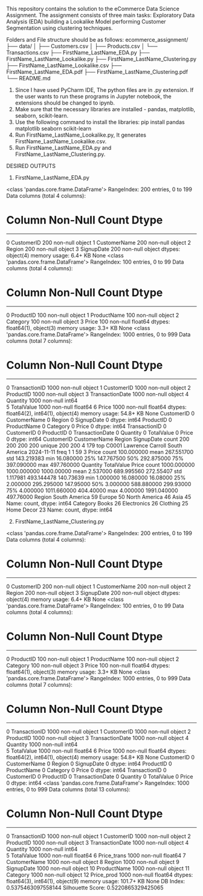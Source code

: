 This repository contains the solution to the eCommerce Data Science Assignment. The assignment consists of three main tasks: 
Exploratory Data Analysis (EDA) 
building a Lookalike Model
performing Customer Segmentation using clustering techniques.

Folders and File structure should be as follows:
ecommerce_assignment/
├── data/
│   ├── Customers.csv
│   ├── Products.csv
│   └── Transactions.csv
├── FirstName_LastName_EDA.py
├── FirstName_LastName_Lookalike.py
├── FirstName_LastName_Clustering.py
├── FirstName_LastName_Lookalike.csv
├── FirstName_LastName_EDA.pdf
├── FirstName_LastName_Clustering.pdf
└── README.md

1. Since I have used PyCharm IDE, The python files are in .py extension. If the user wants to run these programs in Jupyter notebook, the extensions should be changed to ipynb.
2. Make sure that the necessary libraries are installed - pandas, matplotlib, seaborn, scikit-learn.
3. Use the following command to install the libraries: pip install pandas matplotlib seaborn scikit-learn
4. Run FirstName_LastName_Lookalike.py, It generates FirstName_LastName_Lookalike.csv.
5. Run FirstName_LastName_EDA.py and FirstName_LastName_Clustering.py.

DESIRED OUTPUTS
1. FirstName_LastName_EDA.py

<class 'pandas.core.frame.DataFrame'>
RangeIndex: 200 entries, 0 to 199
Data columns (total 4 columns):
 #   Column        Non-Null Count  Dtype 
---  ------        --------------  ----- 
 0   CustomerID    200 non-null    object
 1   CustomerName  200 non-null    object
 2   Region        200 non-null    object
 3   SignupDate    200 non-null    object
dtypes: object(4)
memory usage: 6.4+ KB
None
<class 'pandas.core.frame.DataFrame'>
RangeIndex: 100 entries, 0 to 99
Data columns (total 4 columns):
 #   Column       Non-Null Count  Dtype  
---  ------       --------------  -----  
 0   ProductID    100 non-null    object 
 1   ProductName  100 non-null    object 
 2   Category     100 non-null    object 
 3   Price        100 non-null    float64
dtypes: float64(1), object(3)
memory usage: 3.3+ KB
None
<class 'pandas.core.frame.DataFrame'>
RangeIndex: 1000 entries, 0 to 999
Data columns (total 7 columns):
 #   Column           Non-Null Count  Dtype  
---  ------           --------------  -----  
 0   TransactionID    1000 non-null   object 
 1   CustomerID       1000 non-null   object 
 2   ProductID        1000 non-null   object 
 3   TransactionDate  1000 non-null   object 
 4   Quantity         1000 non-null   int64  
 5   TotalValue       1000 non-null   float64
 6   Price            1000 non-null   float64
dtypes: float64(2), int64(1), object(4)
memory usage: 54.8+ KB
None
CustomerID      0
CustomerName    0
Region          0
SignupDate      0
dtype: int64
ProductID      0
ProductName    0
Category       0
Price          0
dtype: int64
TransactionID      0
CustomerID         0
ProductID          0
TransactionDate    0
Quantity           0
TotalValue         0
Price              0
dtype: int64
       CustomerID      CustomerName         Region  SignupDate
count         200               200            200         200
unique        200               200              4         179
top         C0001  Lawrence Carroll  South America  2024-11-11
freq            1                 1             59           3
            Price
count  100.000000
mean   267.551700
std    143.219383
min     16.080000
25%    147.767500
50%    292.875000
75%    397.090000
max    497.760000
          Quantity   TotalValue       Price
count  1000.000000  1000.000000  1000.00000
mean      2.537000   689.995560   272.55407
std       1.117981   493.144478   140.73639
min       1.000000    16.080000    16.08000
25%       2.000000   295.295000   147.95000
50%       3.000000   588.880000   299.93000
75%       4.000000  1011.660000   404.40000
max       4.000000  1991.040000   497.76000
Region
South America    59
Europe           50
North America    46
Asia             45
Name: count, dtype: int64
Category
Books          26
Electronics    26
Clothing       25
Home Decor     23
Name: count, dtype: int64

2. FirstName_LastName_Clustering.py

<class 'pandas.core.frame.DataFrame'>
RangeIndex: 200 entries, 0 to 199
Data columns (total 4 columns):
 #   Column        Non-Null Count  Dtype 
---  ------        --------------  ----- 
 0   CustomerID    200 non-null    object
 1   CustomerName  200 non-null    object
 2   Region        200 non-null    object
 3   SignupDate    200 non-null    object
dtypes: object(4)
memory usage: 6.4+ KB
None
<class 'pandas.core.frame.DataFrame'>
RangeIndex: 100 entries, 0 to 99
Data columns (total 4 columns):
 #   Column       Non-Null Count  Dtype  
---  ------       --------------  -----  
 0   ProductID    100 non-null    object 
 1   ProductName  100 non-null    object 
 2   Category     100 non-null    object 
 3   Price        100 non-null    float64
dtypes: float64(1), object(3)
memory usage: 3.3+ KB
None
<class 'pandas.core.frame.DataFrame'>
RangeIndex: 1000 entries, 0 to 999
Data columns (total 7 columns):
 #   Column           Non-Null Count  Dtype  
---  ------           --------------  -----  
 0   TransactionID    1000 non-null   object 
 1   CustomerID       1000 non-null   object 
 2   ProductID        1000 non-null   object 
 3   TransactionDate  1000 non-null   object 
 4   Quantity         1000 non-null   int64  
 5   TotalValue       1000 non-null   float64
 6   Price            1000 non-null   float64
dtypes: float64(2), int64(1), object(4)
memory usage: 54.8+ KB
None
CustomerID      0
CustomerName    0
Region          0
SignupDate      0
dtype: int64
ProductID      0
ProductName    0
Category       0
Price          0
dtype: int64
TransactionID      0
CustomerID         0
ProductID          0
TransactionDate    0
Quantity           0
TotalValue         0
Price              0
dtype: int64
<class 'pandas.core.frame.DataFrame'>
RangeIndex: 1000 entries, 0 to 999
Data columns (total 13 columns):
 #   Column           Non-Null Count  Dtype  
---  ------           --------------  -----  
 0   TransactionID    1000 non-null   object 
 1   CustomerID       1000 non-null   object 
 2   ProductID        1000 non-null   object 
 3   TransactionDate  1000 non-null   object 
 4   Quantity         1000 non-null   int64  
 5   TotalValue       1000 non-null   float64
 6   Price_trans      1000 non-null   float64
 7   CustomerName     1000 non-null   object 
 8   Region           1000 non-null   object 
 9   SignupDate       1000 non-null   object 
 10  ProductName      1000 non-null   object 
 11  Category         1000 non-null   object 
 12  Price_prod       1000 non-null   float64
dtypes: float64(3), int64(1), object(9)
memory usage: 101.7+ KB
None
DB Index: 0.5375463097558144
Silhouette Score: 0.5220865329425065
